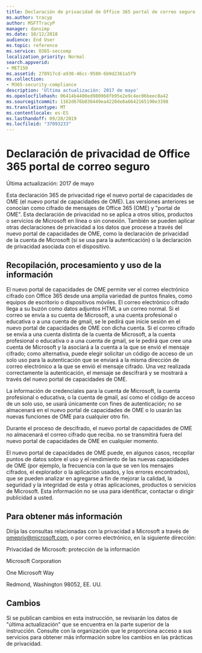 ```yaml
---
title: Declaración de privacidad de Office 365 portal de correo seguro
ms.author: tracyp
author: MSFTTracyP
manager: dansimp
ms.date: 10/12/2018
audience: End User
ms.topic: reference
ms.service: O365-seccomp
localization_priority: Normal
search.appverid:
- MET150
ms.assetid: 278917cd-a930-46cc-9580-6b9d2361a5f9
ms.collection:
- M365-security-compliance
description: 'Última actualización: 2017 de mayo'
ms.openlocfilehash: 06414b4400ed980968fb95e2e9c4ec06beec8a42
ms.sourcegitcommit: 1162d676b036449ea4220de8a6642165190e3398
ms.translationtype: MT
ms.contentlocale: es-ES
ms.lasthandoff: 09/20/2019
ms.locfileid: "37093233"
---
```

# <a name="privacy-statement-for-office-365-secure-email-portal"></a>Declaración de privacidad de Office 365 portal de correo seguro

Última actualización: 2017 de mayo
  
Esta declaración 365 de privacidad rige el nuevo portal de capacidades de OME (el nuevo portal de capacidades de OME). Las versiones anteriores se conocían como cifrado de mensajes de Office 365 (OME) y "portal de OME". Esta declaración de privacidad no se aplica a otros sitios, productos o servicios de Microsoft en línea o sin conexión. También se pueden aplicar otras declaraciones de privacidad a los datos que procese a través del nuevo portal de capacidades de OME, como la declaración de privacidad de la cuenta de Microsoft (si se usa para la autenticación) o la declaración de privacidad asociada con el dispositivo.
  
## <a name="collection-processing-and-use-of-your-information"></a>Recopilación, procesamiento y uso de la información

El nuevo portal de capacidades de OME permite ver el correo electrónico cifrado con Office 365 desde una amplia variedad de puntos finales, como equipos de escritorio o dispositivos móviles. El correo electrónico cifrado llega a su buzón como datos adjuntos HTML a un correo normal. Si el correo se envía a su cuenta de Microsoft, a una cuenta profesional o educativa o a una cuenta de gmail, se le pedirá que inicie sesión en el nuevo portal de capacidades de OME con dicha cuenta. Si el correo cifrado se envía a una cuenta distinta de la cuenta de Microsoft, a la cuenta profesional o educativa o a una cuenta de gmail, se le pedirá que cree una cuenta de Microsoft y la asociará a la cuenta a la que se envió el mensaje cifrado; como alternativa, puede elegir solicitar un código de acceso de un solo uso para la autenticación que se enviará a la misma dirección de correo electrónico a la que se envió el mensaje cifrado. Una vez realizada correctamente la autenticación, el mensaje se descifrará y se mostrará a través del nuevo portal de capacidades de OME.
  
La información de credenciales para la cuenta de Microsoft, la cuenta profesional o educativa, o la cuenta de gmail, así como el código de acceso de un solo uso, se usará únicamente con fines de autenticación; no se almacenará en el nuevo portal de capacidades de OME o lo usarán las nuevas funciones de OME para cualquier otro fin.
  
Durante el proceso de descifrado, el nuevo portal de capacidades de OME no almacenará el correo cifrado que reciba. no se transmitirá fuera del nuevo portal de capacidades de OME en cualquier momento.
  
El nuevo portal de capacidades de OME puede, en algunos casos, recopilar puntos de datos sobre el uso y el rendimiento de las nuevas capacidades de OME (por ejemplo, la frecuencia con la que se ven los mensajes cifrados, el explorador o la aplicación usados, y los errores encontrados), que se pueden analizar en agregarse a fin de mejorar la calidad, la seguridad y la integridad de esta y otras aplicaciones, productos o servicios de Microsoft. Esta información no se usa para identificar, contactar o dirigir publicidad a usted.
  
## <a name="for-more-information"></a>Para obtener más información

Dirija las consultas relacionadas con la privacidad a Microsoft a través de [omepriv@microsoft.com](mailto:omepriv@microsoft.com), o por correo electrónico, en la siguiente dirección:
  
Privacidad de Microsoft: protección de la información
  
Microsoft Corporation
  
One Microsoft Way
  
Redmond, Washington 98052, EE. UU.
  
## <a name="changes"></a>Cambios

Si se publican cambios en esta instrucción, se revisarán los datos de "última actualización" que se encuentra en la parte superior de la instrucción. Consulte con la organización que le proporciona acceso a sus servicios para obtener más información sobre los cambios en las prácticas de privacidad.
  

